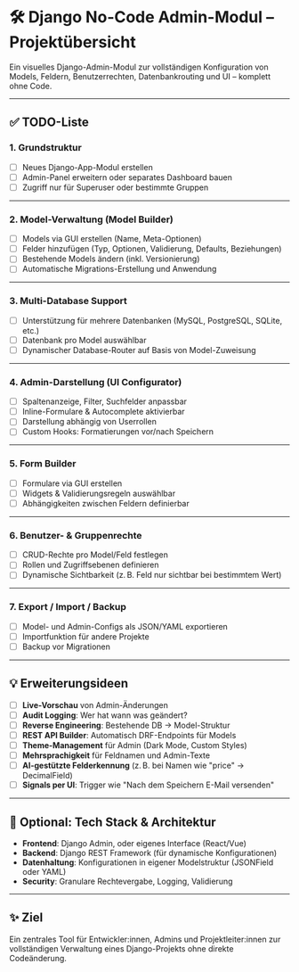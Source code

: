 # 🛠️ Django No-Code Admin-Modul – Projektübersicht

Ein visuelles Django-Admin-Modul zur vollständigen Konfiguration von Models, Feldern, Benutzerrechten, Datenbankrouting und UI – komplett ohne Code.

---

## ✅ TODO-Liste

### 1. Grundstruktur
- [ ] Neues Django-App-Modul erstellen
- [ ] Admin-Panel erweitern oder separates Dashboard bauen
- [ ] Zugriff nur für Superuser oder bestimmte Gruppen

---

### 2. Model-Verwaltung (Model Builder)
- [ ] Models via GUI erstellen (Name, Meta-Optionen)
- [ ] Felder hinzufügen (Typ, Optionen, Validierung, Defaults, Beziehungen)
- [ ] Bestehende Models ändern (inkl. Versionierung)
- [ ] Automatische Migrations-Erstellung und Anwendung

---

### 3. Multi-Database Support
- [ ] Unterstützung für mehrere Datenbanken (MySQL, PostgreSQL, SQLite, etc.)
- [ ] Datenbank pro Model auswählbar
- [ ] Dynamischer Database-Router auf Basis von Model-Zuweisung

---

### 4. Admin-Darstellung (UI Configurator)
- [ ] Spaltenanzeige, Filter, Suchfelder anpassbar
- [ ] Inline-Formulare & Autocomplete aktivierbar
- [ ] Darstellung abhängig von Userrollen
- [ ] Custom Hooks: Formatierungen vor/nach Speichern

---

### 5. Form Builder
- [ ] Formulare via GUI erstellen
- [ ] Widgets & Validierungsregeln auswählbar
- [ ] Abhängigkeiten zwischen Feldern definierbar

---

### 6. Benutzer- & Gruppenrechte
- [ ] CRUD-Rechte pro Model/Feld festlegen
- [ ] Rollen und Zugriffsebenen definieren
- [ ] Dynamische Sichtbarkeit (z. B. Feld nur sichtbar bei bestimmtem Wert)

---

### 7. Export / Import / Backup
- [ ] Model- und Admin-Configs als JSON/YAML exportieren
- [ ] Importfunktion für andere Projekte
- [ ] Backup vor Migrationen

---

## 💡 Erweiterungsideen

- [ ] **Live-Vorschau** von Admin-Änderungen
- [ ] **Audit Logging**: Wer hat wann was geändert?
- [ ] **Reverse Engineering**: Bestehende DB → Model-Struktur
- [ ] **REST API Builder**: Automatisch DRF-Endpoints für Models
- [ ] **Theme-Management** für Admin (Dark Mode, Custom Styles)
- [ ] **Mehrsprachigkeit** für Feldnamen und Admin-Texte
- [ ] **AI-gestützte Felderkennung** (z. B. bei Namen wie "price" → DecimalField)
- [ ] **Signals per UI**: Trigger wie "Nach dem Speichern E-Mail versenden"

---

## 📁 Optional: Tech Stack & Architektur

- **Frontend**: Django Admin, oder eigenes Interface (React/Vue)
- **Backend**: Django REST Framework (für dynamische Konfigurationen)
- **Datenhaltung**: Konfigurationen in eigener Modelstruktur (JSONField oder YAML)
- **Security**: Granulare Rechtevergabe, Logging, Validierung

---

## ✨ Ziel

Ein zentrales Tool für Entwickler:innen, Admins und Projektleiter:innen zur vollständigen Verwaltung eines Django-Projekts ohne direkte Codeänderung.

